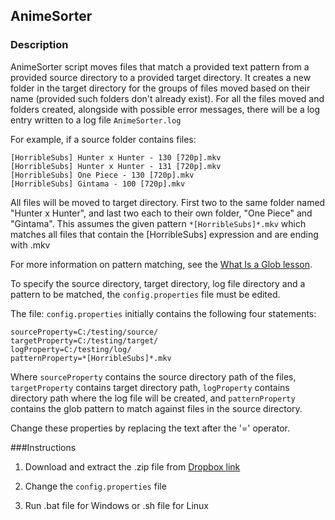## AnimeSorter
### Description

AnimeSorter script moves files that match a provided text pattern from a provided source directory to a provided target directory.
It creates a new folder in the target directory for the groups of files moved based on their name (provided such folders don't already exist). 
For all the files moved and folders created, alongside with possible error messages, there will be a log entry written to a log file ```AnimeSorter.log```

For example, if a source folder contains files: 
```
[HorribleSubs] Hunter x Hunter - 130 [720p].mkv
[HorribleSubs] Hunter x Hunter - 131 [720p].mkv
[HorribleSubs] One Piece - 130 [720p].mkv
[HorribleSubs] Gintama - 100 [720p].mkv
```
All files will be moved to target directory. First two to the same folder named "Hunter x Hunter", 
and last two each to their own folder, "One Piece" and "Gintama".
This assumes the given pattern  ```*[HorribleSubs]*.mkv```  which matches all files that contain the [HorribleSubs] expression and are ending with .mkv

For more information on pattern matching, see the [What Is a Glob lesson](https://docs.oracle.com/javase/tutorial/essential/io/fileOps.html#glob).

To specify the source directory, target directory, log file directory 
and a pattern to be matched, the ```config.properties``` file must be edited. 

The file: ```config.properties``` initially contains the following four statements:
```
sourceProperty=C:/testing/source/
targetProperty=C:/testing/target/
logProperty=C:/testing/log/
patternProperty=*[HorribleSubs]*.mkv
```

Where ```sourceProperty``` contains the source directory path of the files, 
```targetProperty``` contains target directory path, 
```logProperty``` contains directory path where the log file will be created, and
```patternProperty``` contains the glob pattern to match against files in the source directory.

Change these properties by replacing the text after the '=' operator.

###Instructions

1. Download and extract the .zip file from [Dropbox link](https://www.dropbox.com/s/tdzoguahwwmix1v/AnimeSorter.zip?dl=0) 

2. Change the ```config.properties``` file

3. Run .bat file for Windows or .sh file for Linux



